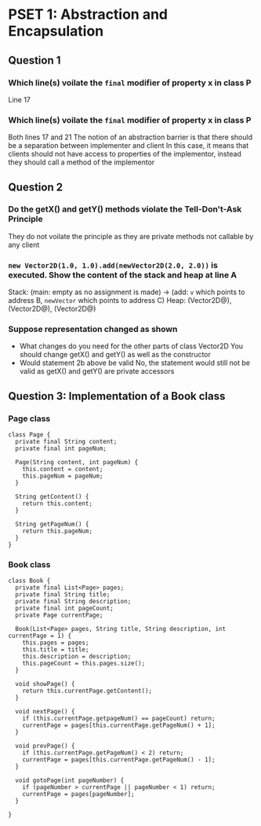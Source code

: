 # PSET 1: Abstraction and Encapsulation
## Question 1
### Which line(s) voilate the `final` modifier of property x in class P
Line 17

### Which line(s) voilate the `final` modifier of property x in class P
Both lines 17 and 21
The notion of an abstraction barrier is that there should be a separation between implementer and client
In this case, it means that clients should not have access to properties of the implementor,
instead they should call a method of the implementor

## Question 2
### Do the getX() and getY() methods violate the Tell-Don't-Ask Principle
They do not voilate the principle as they are private methods not callable by any client

### `new Vector2D(1.0, 1.0).add(newVector2D(2.0, 2.0))` is executed. Show the content of the stack and heap at line A
Stack: (main: empty as no assignment is made) -> (add: `v` which points to address B, `newVector` which points to address C)
Heap: (Vector2D@<addressA>), (Vector2D@<addressB>), (Vector2D@<addressC>)

### Suppose representation changed as shown
- What changes do you need for the other parts of class Vector2D
You should change getX() and getY() as well as the constructor
- Would statement 2b above be valid
No, the statement would still not be valid as getX() and getY() are private accessors

## Question 3: Implementation of a Book class
### Page class
```
class Page {
  private final String content;
  private final int pageNum;

  Page(String content, int pageNum) {
    this.content = content;
    this.pageNum = pageNum;
  }

  String getContent() {
    return this.content;
  }

  String getPageNum() {
    return this.pageNum;
  }
}
```

### Book class
```
class Book {
  private final List<Page> pages;
  private final String title;
  private final String description;
  private final int pageCount;
  private Page currentPage;

  Book(List<Page> pages, String title, String description, int currentPage = 1) {
    this.pages = pages;
    this.title = title;
    this.description = description;
    this.pageCount = this.pages.size();
  }

  void showPage() {
    return this.currentPage.getContent();
  }

  void nextPage() {
    if (this.currentPage.getpageNum() == pageCount) return;
    currentPage = pages[this.currentPage.getPageNum() + 1];
  }

  void prevPage() {
    if (this.currentPage.getPageNum() < 2) return;
    currentPage = pages[this.currentPage.getPageNum() - 1];
  }

  void gotoPage(int pageNumber) {
    if (pageNumber > currentPage || pageNumber < 1) return;
    currentPage = pages[pageNumber];
  }
  
}
